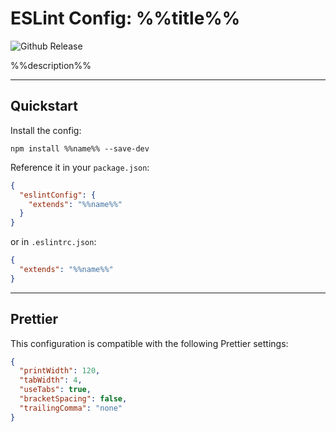 # ESLint Config: %%title%%

![Github Release](https://img.shields.io/github/v/release/wildpeaks/packages-eslint-config.svg?label=Release&logo=github&logoColor=eceff4&colorA=4c566a&colorB=11abfb)

%%description%%


---
## Quickstart

Install the config:

	npm install %%name%% --save-dev

Reference it in your `package.json`:
````json
{
  "eslintConfig": {
    "extends": "%%name%%"
  }
}
````

or in `.eslintrc.json`:
````json
{
  "extends": "%%name%%"
}
````

---
## Prettier

This configuration is compatible with the following Prettier settings:

````json
{
  "printWidth": 120,
  "tabWidth": 4,
  "useTabs": true,
  "bracketSpacing": false,
  "trailingComma": "none"
}
````

